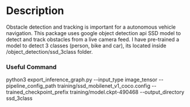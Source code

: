 # Description
Obstacle detection and tracking is important for a autonomous vehicle navigation. This package uses google object detection api SSD model to detect and track obstacles from a live camera feed. I have pre-trained a model to detect 3 classes (person, bike and car), its located inside /object_detection/ssd_3class folder.

### Useful Command
python3 export_inference_graph.py --input_type image_tensor --pipeline_config_path training/ssd_mobilenet_v1_coco.config --trained_checkpoint_prefix training/model.ckpt-490468 --output_directory ssd_3class
